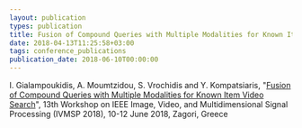 ```yaml
---
layout: publication
types: publication
title: Fusion of Compound Queries with Multiple Modalities for Known Item Video Search
date: 2018-04-13T11:25:58+03:00
tags: conference_publications
publication_date: 2018-06-10T00:00:00
---
```

I. Gialampoukidis, A. Moumtzidou, S. Vrochidis and Y. Kompatsiaris, "[Fusion of Compound Queries with Multiple Modalities for Known Item Video Search](https://zenodo.org/record/2581316#.X2COpsBS9PY)", 13th Workshop on IEEE Image, Video, and Multidimensional Signal Processing (IVMSP 2018), 10-12 June 2018, Zagori, Greece